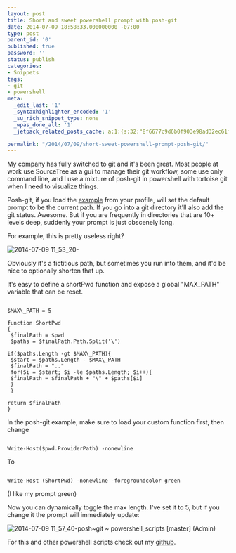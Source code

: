 ```yaml
---
layout: post
title: Short and sweet powershell prompt with posh-git
date: 2014-07-09 18:58:33.000000000 -07:00
type: post
parent_id: '0'
published: true
password: ''
status: publish
categories:
- Snippets
tags:
- git
- powershell
meta:
  _edit_last: '1'
  _syntaxhighlighter_encoded: '1'
  _su_rich_snippet_type: none
  _wpas_done_all: '1'
  _jetpack_related_posts_cache: a:1:{s:32:"8f6677c9d6b0f903e98ad32ec61f8deb";a:2:{s:7:"expires";i:1561303870;s:7:"payload";a:3:{i:0;a:1:{s:2:"id";i:4892;}i:1;a:1:{s:2:"id";i:4631;}i:2;a:1:{s:2:"id";i:4699;}}}}

permalink: "/2014/07/09/short-sweet-powershell-prompt-posh-git/"
---
```

My company has fully switched to git and it's been great. Most people at work use SourceTree as a gui to manage their git workflow, some use only command line, and I use a mixture of posh-git in powershell with tortoise git when I need to visualize things.

Posh-git, if you load the [example](https://github.com/dahlbyk/posh-git/blob/master/profile.example.ps1) from your profile, will set the default prompt to be the current path. If you go into a git directory it'll also add the git status. Awesome. But if you are frequently in directories that are 10+ levels deep, suddenly your prompt is just obscenely long.

For example, this is pretty useless right?

![2014-07-09 11_53_20-](http://onoffswitch.net/wp-content/uploads/2014/07/2014-07-09-11_53_20-.png)

Obviously it's a fictitious path, but sometimes you run into them, and it'd be nice to optionally shorten that up.

It's easy to define a shortPwd function and expose a global "MAX\_PATH" variable that can be reset.

```
  
$MAX\_PATH = 5

function ShortPwd  
{  
 $finalPath = $pwd  
 $paths = $finalPath.Path.Split('\')

if($paths.Length -gt $MAX\_PATH){  
 $start = $paths.Length - $MAX\_PATH  
 $finalPath = ".."  
 for($i = $start; $i -le $paths.Length; $i++){  
 $finalPath = $finalPath + "\" + $paths[$i]  
 }  
 }

return $finalPath  
}  

```

In the posh-git example, make sure to load your custom function first, then change

```
  
Write-Host($pwd.ProviderPath) -nonewline  

```

To

```
  
Write-Host (ShortPwd) -nonewline -foregroundcolor green  

```

(I like my prompt green)

Now you can dynamically toggle the max length. I've set it to 5, but if you change it the prompt will immediately update:

![2014-07-09 11_57_40-posh~git ~ powershell_scripts [master] (Admin)](http://onoffswitch.net/wp-content/uploads/2014/07/2014-07-09-11_57_40-poshgit-powershell_scripts-master-Admin.png)

For this and other powershell scripts check out my [github](https://github.com/devshorts/powershell_scripts).

